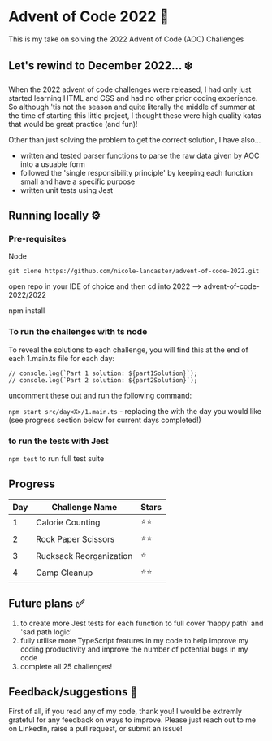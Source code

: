  # Advent of Code 2022 🎄
This is my take on solving the 2022 Advent of Code (AOC) Challenges 

 ## Let's rewind to December 2022... ❄️
When the 2022 advent of code challenges were released, I had only just started learning HTML and CSS and had no other prior coding experience. 
So although 'tis not the season and quite literally the middle of summer at the time of starting this little project, I thought these were high quality katas that would be great practice (and fun)!

Other than just solving the problem to get the correct solution, I have also...

- written and tested parser functions to parse the raw data given by AOC into a usuable form
- followed the 'single responsibility principle' by keeping each function small and have a specific purpose
- written unit tests using Jest

## Running locally ⚙️ 

### Pre-requisites
Node

`git clone https://github.com/nicole-lancaster/advent-of-code-2022.git`
 
 open repo in your IDE of choice and then cd into 2022 --> advent-of-code-2022/2022
 
 npm install

 ### To run the challenges with ts node

 To reveal the solutions to each challenge, you will find this at the end of each 1.main.ts file for each day:

``` 
// console.log(`Part 1 solution: ${part1Solution}`);
// console.log(`Part 2 solution: ${part2Solution}`);
```


 uncomment these out and run the following command:

  `npm start src/day<X>/1.main.ts` - replacing the <X> with the day you would like (see progress section below for current days completed!)

 ### to run the tests with Jest
 
 `npm test` to run full test suite
 

## Progress

| Day | Challenge Name          | Stars |
| --- | ----------------------- | ----- |
| 1   | Calorie Counting        | ⭐⭐  |
| 2   | Rock Paper Scissors     | ⭐⭐  |
| 3   | Rucksack Reorganization | ⭐    |
| 4   | Camp Cleanup            | ⭐⭐  |


 ## Future plans ✅

1. to create more Jest tests for each function to full cover 'happy path' and 'sad path logic'
2. fully utilise more TypeScript features in my code to help improve my coding productivity and improve the number of potential bugs in my code
3. complete all 25 challenges!

## Feedback/suggestions 🫶 

First of all, if you read any of my code, thank you! I would be extremly grateful for any feedback on ways to improve. Please just reach out to me on LinkedIn, raise a pull request, or submit an issue!
